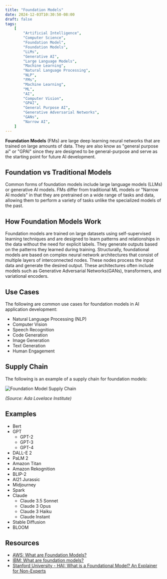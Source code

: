 ```yaml
---
title: "Foundation Models"
date: 2024-12-03T10:30:50-08:00
draft: false
tags:
    [
        "Artificial Intelligence",
        "Computer Science",
        "Foundation Model",
        "Foundation Models",
        "LLMs",
        "Generative AI",
        "Large Language Models",
        "Machine Learning",
        "Natural Language Processing",
        "NLP",
        "FMs",
        "Machine Learning",
        "ML",
        "AI",
        "Computer Vision",
        "GPAI",
        "General Purpose AI",
        "Generative Adversarial Networks",
        "GANs",
        "Narrow AI",
    ]
---
```


**Foundation Models** (FMs) are large deep learning neural networks that are trained on large amounts of data. They are also know as "general purpose ai" or "GPAI" since they are designed to be general-purpose and serve as the starting point for future AI development.

## Foundation vs Traditional Models

Common forms of foundation models include large language models (LLMs) or generative AI models. FMs differ from traditional ML models or "Narrow AI models" in that they are pretrained on a wide range of tasks and data, allowing them to perform a variety of tasks unlike the specialized models of the past.

## How Foundation Models Work

Foundation models are trained on large datasets using self-supervised learning techniques and are designed to learn patterns and relationships in the data without the need for explicit labels. They generate outputs based on the patterns they learned during training. Structurally, foundational models are based on complex neural network architectures that consist of multiple layers of interconnected nodes. These nodes process the input data and generate the desired output. These architectures often include models such as Generative Adversarial Networks(GANs), transformers, and variational encoders.

## Use Cases

The following are common use cases for foundation models in AI application development:

-   Natural Language Processing (NLP)
-   Computer Vision
-   Speech Recognition
-   Code Generation
-   Image Generation
-   Text Generation
-   Human Engagement

## Supply Chain

The following is an example of a supply chain for foundation models:

![Foundation Model Supply Chain](/notes/attachments/images/foundation-model-supply-chain.png)

_(Source: Ada Lovelace Institute)_

## Examples

-   Bert
-   GPT
    -   GPT-2
    -   GPT-3
    -   GPT-4
-   DALL-E 2
-   PaLM 2
-   Amazon Titan
-   Amazon Rekognition
-   BLIP-2
-   AI21 Jurassic
-   Midjourney
-   Spark
-   Claude
    -   Claude 3.5 Sonnet
    -   Claude 3 Opus
    -   Claude 3 Haiku
    -   Claude Instant
-   Stable Diffusion
-   BLOOM

## Resources

-   [AWS: What are Foundation Models?](https://aws.amazon.com/what-is/foundation-models/)
-   [IBM: What are foundation models?](https://research.ibm.com/blog/what-are-foundation-models)
-   [Stanford University - HAI: What is a Foundational Model? An Explainer for Non-Experts](https://hai.stanford.edu/news/what-foundation-model-explainer-non-experts)
